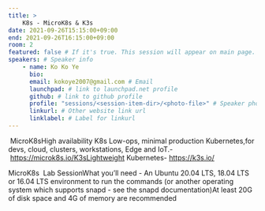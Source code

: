 ```yaml
---
title: >
    K8s - MicroK8s & K3s 
date: 2021-09-26T15:15:00+09:00
end: 2021-09-26T16:15:00+09:00
room: 2
featured: false # If it's true. This session will appear on main page.
speakers: # Speaker info
    - name: Ko Ko Ye
      bio: 
      email: kokoye2007@gmail.com # Email
      launchpad: # link to launchpad.net profile
      github: # link to github profile
      profile: "sessions/<session-item-dir>/<photo-file>" # Speaker photo
      linkurl: # Other website link url
      linklabel: # Label for linkurl
---
```

 MicroK8sHigh availability K8s Low-ops, minimal production Kubernetes,for devs, cloud, clusters, workstations, Edge and IoT.- https://microk8s.io/K3sLightweight Kubernetes- https://k3s.io/

MicroK8s  Lab SessionWhat you’ll need - An Ubuntu 20.04 LTS, 18.04 LTS or 16.04 LTS environment to run the commands (or another operating system which supports snapd - see the snapd documentation)At least 20G of disk space and 4G of memory are recommended
